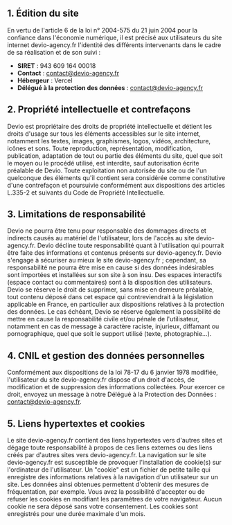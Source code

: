 ## 1. Édition du site

En vertu de l'article 6 de la loi n° 2004-575 du 21 juin 2004 pour la confiance dans l'économie numérique, il est précisé aux utilisateurs du site internet devio-agency.fr l'identité des différents intervenants dans le cadre de sa réalisation et de son suivi :

- **SIRET** : 943 609 164 00018
- **Contact** : contact@devio-agency.fr
- **Hébergeur** : Vercel
- **Délégué à la protection des données** : contact@devio-agency.fr

## 2. Propriété intellectuelle et contrefaçons

Devio est propriétaire des droits de propriété intellectuelle et détient les droits d'usage sur tous les éléments accessibles sur le site internet, notamment les textes, images, graphismes, logos, vidéos, architecture, icônes et sons. Toute reproduction, représentation, modification, publication, adaptation de tout ou partie des éléments du site, quel que soit le moyen ou le procédé utilisé, est interdite, sauf autorisation écrite préalable de Devio. Toute exploitation non autorisée du site ou de l'un quelconque des éléments qu'il contient sera considérée comme constitutive d'une contrefaçon et poursuivie conformément aux dispositions des articles L.335-2 et suivants du Code de Propriété Intellectuelle.

## 3. Limitations de responsabilité

Devio ne pourra être tenu pour responsable des dommages directs et indirects causés au matériel de l'utilisateur, lors de l'accès au site devio-agency.fr. Devio décline toute responsabilité quant à l'utilisation qui pourrait être faite des informations et contenus présents sur devio-agency.fr. Devio s'engage à sécuriser au mieux le site devio-agency.fr ; cependant, sa responsabilité ne pourra être mise en cause si des données indésirables sont importées et installées sur son site à son insu. Des espaces interactifs (espace contact ou commentaires) sont à la disposition des utilisateurs. Devio se réserve le droit de supprimer, sans mise en demeure préalable, tout contenu déposé dans cet espace qui contreviendrait à la législation applicable en France, en particulier aux dispositions relatives à la protection des données. Le cas échéant, Devio se réserve également la possibilité de mettre en cause la responsabilité civile et/ou pénale de l'utilisateur, notamment en cas de message à caractère raciste, injurieux, diffamant ou pornographique, quel que soit le support utilisé (texte, photographie…).

## 4. CNIL et gestion des données personnelles

Conformément aux dispositions de la loi 78-17 du 6 janvier 1978 modifiée, l'utilisateur du site devio-agency.fr dispose d'un droit d'accès, de modification et de suppression des informations collectées. Pour exercer ce droit, envoyez un message à notre Délégué à la Protection des Données : contact@devio-agency.fr.

## 5. Liens hypertextes et cookies

Le site devio-agency.fr contient des liens hypertextes vers d'autres sites et dégage toute responsabilité à propos de ces liens externes ou des liens créés par d'autres sites vers devio-agency.fr. La navigation sur le site devio-agency.fr est susceptible de provoquer l'installation de cookie(s) sur l'ordinateur de l'utilisateur. Un "cookie" est un fichier de petite taille qui enregistre des informations relatives à la navigation d'un utilisateur sur un site. Les données ainsi obtenues permettent d'obtenir des mesures de fréquentation, par exemple. Vous avez la possibilité d'accepter ou de refuser les cookies en modifiant les paramètres de votre navigateur. Aucun cookie ne sera déposé sans votre consentement. Les cookies sont enregistrés pour une durée maximale d'un mois.
